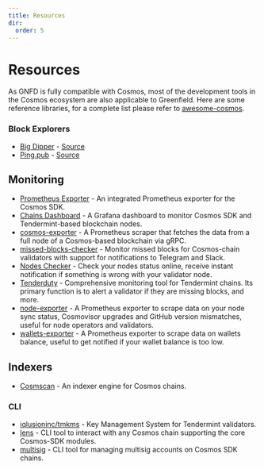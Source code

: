 ```yaml
---
title: Resources
dir:
  order: 5
---
```


# Resources

As GNFD is fully compatible with Cosmos, most of the development tools in the Cosmos ecosystem are also applicable to
Greenfield. Here are some reference libraries, for a complete list please refer to [awesome-cosmos](https://github.com/cosmos/awesome-cosmos).

### Block Explorers
- [Big Dipper](https://bigdipper.live/) - [Source](https://github.com/forbole/big-dipper-2.0-cosmos)
- [Ping.pub](https://ping.pub/) - [Source](https://github.com/ping-pub/explorer)

## Monitoring
* [Prometheus Exporter](https://github.com/node-a-team/Cosmos-IE) - An integrated Prometheus exporter for the Cosmos SDK.
* [Chains Dashboard](https://github.com/zhangyelong/cosmos-dashboard) - A Grafana dashboard to monitor Cosmos SDK and Tendermint-based blockchain nodes.
* [cosmos-exporter](https://github.com/solarlabsteam/cosmos-exporter) - A Prometheus scraper that fetches the data from a full node of a Cosmos-based blockchain via gRPC.
* [missed-blocks-checker](https://github.com/solarlabsteam/missed-blocks-checker) - Monitor missed blocks for Cosmos-chain validators with support for notifications to Telegram and Slack.
* [Nodes Checker](https://t.me/NodesGuru_bot) - Check your nodes status online, receive instant notification if something is wrong with your validator node.
* [Tenderduty](https://github.com/blockpane/tenderduty) - Comprehensive monitoring tool for Tendermint chains. Its primary function is to alert a validator if they are missing blocks, and more.
* [node-exporter](https://github.com/QuokkaStake/cosmos-node-exporter.git) - A Prometheus exporter to scrape data on your node sync status, Cosmovisor upgrades and GitHub version mismatches, useful for node operators and validators.
* [wallets-exporter](https://github.com/QuokkaStake/cosmos-wallets-exporter.git) - A Prometheus exporter to scrape data on wallets balance, useful to get notified if your wallet balance is too low.

## Indexers
* [Cosmscan](https://github.com/cosmscan/cosmscan-go) - An indexer engine for Cosmos chains.

### CLI
* [iqlusioninc/tmkms](https://github.com/iqlusioninc/tmkms) - Key Management System for Tendermint validators.
* [lens](https://github.com/strangelove-ventures/lens) - CLI tool to interact with any Cosmos chain supporting the core Cosmos-SDK modules.
* [multisig](https://github.com/informalsystems/multisig) - CLI tool for managing multisig accounts on Cosmos SDK chains.
